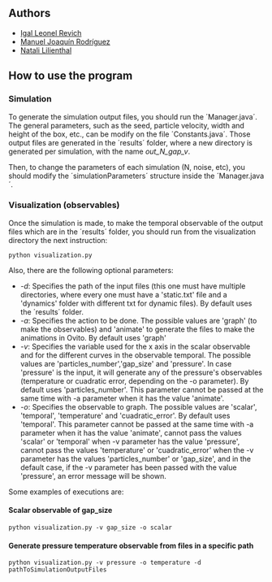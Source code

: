 ## Authors
- [Igal Leonel Revich](https://github.com/irevich)
- [Manuel Joaquín Rodríguez](https://github.com/rodriguezmanueljoaquin)
- [Natali Lilienthal](https://github.com/Natu17)

## How to use the program
### Simulation
To generate the simulation output files, you should run the ´Manager.java´. The general parameters, such as the seed, particle velocity, width and height of the box, etc., can be modify on the file ´Constants.java´. Those output files are generated in the ´results´ folder, where a new directory is generated per simulation, with the name <i>out_N_gap_v</i>. 

Then, to change the parameters of each simulation (N, noise, etc), you should modify the ´simulationParameters´ structure inside the ´Manager.java´.

### Visualization (observables)
Once the simulation is made, to make the temporal observable of the output files which are in the ´results´ folder, you should run from the visualization directory the next instruction:

```python visualization.py```

Also, there are the following optional parameters:
- <i>-d</i>: Specifies the path of the input files (this one must have multiple directories, where every one must have a 'static.txt' file and a 'dynamics' folder with different txt for dynamic files). By default uses the ´results´ folder.
- <i>-a</i>: Specifies the action to be done. The possible values are 'graph' (to make the observables) and 'animate' to generate the files to make the animations in Ovito. By default uses 'graph'
- <i>-v</i>: Specifies the variable used for the x axis in the scalar observable and for the different curves in the observable temporal. The possible values are 'particles_number','gap_size' and 'pressure'. In case 'pressure' is the input, it will generate any of the pressure's observables (temperature or cuadratic error, depending on the -o parameter). By default uses 'particles_number'. This parameter cannot be passed at the same time with -a parameter when it has the value 'animate'.
- <i>-o</i>: Specifies the observable to graph. The possible values are 'scalar', 'temporal', 'temperature' and 'cuadratic_error'. By default uses 'temporal'. This parameter cannot be passed at the same time with -a parameter when it has the value 'animate', cannot pass the values 'scalar' or 'temporal' when -v parameter has the value 'pressure', cannot pass the values 'temperature' or 'cuadratic_error' when the -v parameter has the values 'particles_number' or 'gap_size', and in the default case, if the -v parameter has been passed with the value 'pressure', an error message will be shown.

Some examples of executions are:

#### Scalar observable of gap_size

```python visualization.py -v gap_size -o scalar```

#### Generate pressure temperature observable from files in a specific path

```python visualization.py -v pressure -o temperature -d pathToSimulationOutputFiles```


